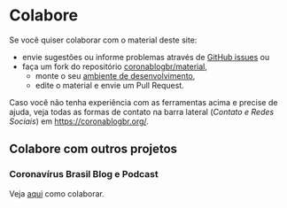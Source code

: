 # Colabore

Se você quiser colaborar com o material deste site:

- envie sugestões ou informe problemas através de [GitHub issues](https://github.com/coronablogbr/material/issues) ou
- faça um fork do repositório [coronablogbr/material](https://github.com/coronablogbr/material),
    - monte o seu [ambiente de desenvolvimento](ambiente-desenvolvimento.md),
    - edite o material e envie um Pull Request.

Caso você não tenha experiência com as ferramentas acima e precise de ajuda, veja todas as formas de contato na barra lateral (_Contato e Redes Sociais_) em <https://coronablogbr.org/>.

## Colabore com outros projetos

### Coronavírus Brasil Blog e Podcast

Veja [aqui](https://coronablogbr.org/contribua) como colaborar.
